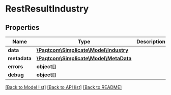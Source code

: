 # RestResultIndustry

## Properties

 Name         | Type                                              | Description | Notes      
--------------|---------------------------------------------------|-------------|------------
 **data**     | [**\Paqtcom\Simplicate\Model\Industry**](Industry.md) |             | [optional] 
 **metadata** | [**\Paqtcom\Simplicate\Model\MetaData**](MetaData.md) |             | [optional] 
 **errors**   | **object[]**                                      |             | [optional] 
 **debug**    | **object[]**                                      |             | [optional] 

[[Back to Model list]](../README.md#documentation-for-models) [[Back to API list]](../README.md#documentation-for-api-endpoints) [[Back to README]](../README.md)


